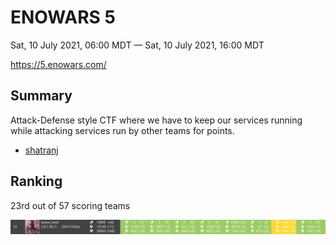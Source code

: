 # ENOWARS 5
Sat, 10 July 2021, 06:00 MDT — Sat, 10 July 2021, 16:00 MDT 

<https://5.enowars.com/>

## Summary

Attack-Defense style CTF where we have to keep our services running while attacking services run by other teams for points.

* [shatranj](shatranj/)

## Ranking

23rd out of 57 scoring teams

![](ranking.png)

